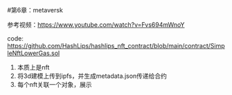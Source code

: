 #第6章：metaversk

参考视频：https://www.youtube.com/watch?v=Fvs694mWnoY

code: https://github.com/HashLips/hashlips_nft_contract/blob/main/contract/SimpleNftLowerGas.sol

1. 本质上是nft
2. 将3d建模上传到ipfs，并生成metadata.json传递给合约
3. 每个nft关联一个对象，展示

